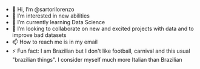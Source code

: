 - 👋 Hi, I’m @sartorilorenzo
- 👀 I’m interested in new abilities
- 🌱 I’m currently learning Data Science
- 💞️ I’m looking to collaborate on new and excited projects with data and to improve bad datasets
- 📫 How to reach me is in my email
- ⚡ Fun fact: I am Brazilian but I don't like football, carnival and this usual "brazilian things". I consider myself much more Italian than Brazilian

<!---
sartorilorenzo/sartorilorenzo is a ✨ special ✨ repository because its `README.md` (this file) appears on your GitHub profile.
You can click the Preview link to take a look at your changes.
--->
